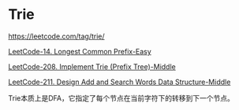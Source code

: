 # Trie

https://leetcode.com/tag/trie/

[LeetCode-14. Longest Common Prefix-Easy](https://leetcode.com/problems/longest-common-prefix/) 

[LeetCode-208. Implement Trie (Prefix Tree)-Middle](https://leetcode.cn/problems/implement-trie-prefix-tree/)

[LeetCode-211. Design Add and Search Words Data Structure-Middle](https://leetcode.cn/problems/design-add-and-search-words-data-structure/)

Trie本质上是DFA，它指定了每个节点在当前字符下的转移到下一个节点。

